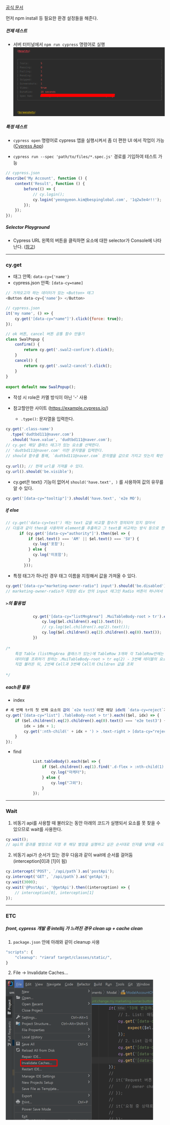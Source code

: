 [공식 문서](https://docs.cypress.io/guides)

먼저 npm install 등 필요한 환경 설정들을 해준다.

##### 전체 테스트

* 서버 터미널에서 `npm run cypress` 명령어로 실행![1](img/1.png)

##### 특정 테스트

* `cypress open` 명령어로 cypress 앱을 실행시켜서 좀 더 편한 UI 에서 작업이 가능 ([Cypress App](https://docs.cypress.io/guides/core-concepts/cypress-app))

* `cypress run --spec 'path/to/files/*.spec.js'` 경로를 기입하여 테스트 가능

```javascript
// cypress.json
describe('My Account', function () {
    context('Result', function () {
        before(() => {
            // cy.login();
            cy.login('yeongyeon.kim@bespinglobal.com', '1q2w3e4r!!');
        });
    });
});
```

##### Selector Playground

* Cypress URL 왼쪽의 버튼을 클릭하면 요소에 대한 selector가 Console에 나타난다.
  ([참고](https://docs.cypress.io/guides/core-concepts/cypress-app#Finding-Selectors))

---

### cy.get

* 태그 안쪽: `data-cy={'name'}`
* cypress.json 안쪽: `[data-cy=name]`

```javascript
// 가져오고자 하는 데이터가 있는 <Button> 태그
<Button data-cy={'name'}> </Button>
```

```javascript
// cypress.json
it('my name', () => {
	cy.get('[data-cy="name"]').click({force: true});
});
```

```javascript
// ok 버튼, cancel 버튼 공통 함수 만들기
class SwalPopup {
    confirm() {
        return cy.get('.swal2-confirm').click();
    }
    cancel() {
        return cy.get('.swal2-cancel').click();
    }
}

export default new SwalPopup();
```

* 작성 시 role은 카멜 방식이 아닌 '-' 사용

* 참고할만한 사이트 (https://example.cypress.io/)
  * `.type()`: 문자열을 입력한다.

```javascript
cy.get('.class-name')
  .type('dudtbd111@naver.com')
  .should('have.value', 'dudtbd111@naver.com');
// cy.get 해당 클래스 태그가 있는 요소를 선택한다.
// 'dudtbd111@naver.com' 이란 문자열을 입력한다.
// should 함수를 통해, `dudtbd111@naver.com` 문자열을 값으로 가지고 잇는지 확인

cy.url(); // 현재 url을 가져올 수 있다.
cy.url().should('be.visible');
```

* cy.get은 text() 기능이 없어서 `should('have.text', )` 를 사용하여 값의 유무를 알 수 있다.

```javascript
cy.get('[data-cy="tooltip"]').should('have.text', 'e2e MO');
```

##### if else

```javascript
// cy.get('data-cy=test') 에는 text 값을 비교할 함수가 정의되어 있지 않아서
// 다음과 같이 then을 사용하여 element를 추출하고 그 text를 비교하는 방식 등으로 한다.
      if (cy.get('[data-cy="authority"]').then($el => {
          if ($el.text() === 'AM' || $el.text() === 'SV') {
            cy.log('포함');
          } else {
            cy.log('미포함');
          }
        }));
```



* 특정 태그가 하나인 경우 태그 이름을 지정해서 값을 가져올 수 있다.

```javascript
cy.get('[data-cy="marketing-owner-radio"] input').should('be.disabled');
// marketing-owner-radio가 지정된 div 안의 input 태그인 Radio 버튼이 하나여서 가능한 코드
```

#####  `>`의 활용법

```javascript
            cy.get('[data-cy="listMngArea"] .MuiTableBody-root > tr').eq(2).each(($el, idx) => {
                cy.log($el.children().eq(1).text());
                // cy.log($el.children().eq(2).text());
                cy.log($el.children().eq(2).children().eq(0).text());
            })

/*
	특정 Table (listMngArea 클래스가 있는)에 TableRow 3개와 각 TableRow안에는 TableCell이 4개가 있는데 Cell마다 속성이 달라서
	데이터를 조회하기 원하는 .MuiTableBody-root > tr eq(2) - 3번째 테이블의 요소들을 
	직접 불러온 뒤, 2번째 Cell과 3번째 Cell의 Children 값을 조회
	
*/
```

##### each문 활용

* index

```javascript
# 세 번째 tr의 첫 번째 요소의 값이 `e2e test3`이면 해당 idx의 `data-cy=reject`가 있는 버튼을 클릭한다.
cy.get('[data-cy="list"] .TableBody-root > tr').each(($el, idx) => {
	if ($el.children().eq(2).children().eq(0).text() === 'e2e test3') {
        idx = idx + 1;
        cy.get(':nth-child(' + idx + ') > .text-right > [data-cy="reject"]').click({force: true});
    }
});
```

* find

```javascript
            List.tableBody().each($el => {
                if ($el.children().eq(1).find('.d-flex > :nth-child(1)').text() === 'Marketer') {
                    cy.log("마케터");
                } else {
                    cy.log("그외");
                }
            });
```

---

### Wait

1. 비동기 api를 사용할 때 불러오는 동안 아래의 코드가 실행되서 요소를 못 찾을 수 있으므로 wait를 사용한다.

```javascript
cy.wait();
// api의 결과를 별칭으로 지정 후 해당 별칭을 실행하고 싶은 순서대로 인자를 넣어줄 수도 있음 
```

2. 비동기 api가 순서가 있는 경우 다음과 같이 wait에 순서를 걸어둠 (interception[0]과 [1]이 됨)

```javascript
cy.intercept('POST', `/api/path`).as('postApi');
cy.intercept('GET', `/api/path`).as('getApi');
cy.wait(3000);
cy.wait('@PostApi', '@getApi').then((interception) => {
	// interception[0], interception[1]
});
```

---

### ETC

##### front, cypress 개발 중 intellij 가 느려진 경우 clean up + cache clean

1. `package.json` 안에 아래와 같이 cleanup 사용

```javascript
"scripts": {
	"cleanup": "rimraf target/classes/static/",
}
```

2. File -> Invalidate Caches...

<img src="img/2.png" alt="2" style="zoom:47%;" />
